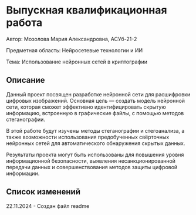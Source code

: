 # Выпускная квалификационная работа

Автор: Мозолова Мария Александровна, АСУб-21-2

Предметная область: Нейросетевые технологии и ИИ

Тема: Использование нейронных сетей в криптографии

## Описание

Данный проект посвящен разработке нейронной сети для расшифровки цифровых изображений. Основная цель — создать модель нейронной сети, которая сможет эффективно идентифицировать скрытую информацию, встроенную в графические файлы, с помощью методов стеганографии.

В этой работе будут изучены методы стеганографии и стегоанализа, а также возможности использования предобученных свёрточных нейронных сетей для автоматического обнаружения скрытых данных.

Результаты проекта могут быть использованы для повышения уровня информационной безопасности, выявления несанкционированной передачи данных и совершенствования методов защиты цифровой информации.

## Список изменений

22.11.2024 - Создан файл readme
